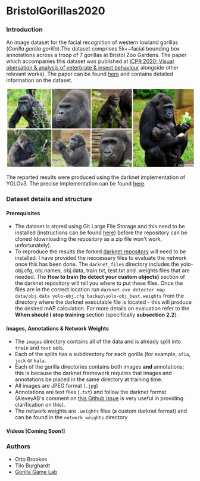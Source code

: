 # BristolGorillas2020

### Introduction

An image dataset for the facial recognition of western lowland gorillas (*Gorilla gorilla gorilla*).The dataset comprises 5k+~facial bounding box annotations across a troop of 7 gorillas at Bristol Zoo Gardens. The paper which accompanies this dataset was published at [ICPR 2020: Visual obersation & analysis of veterbrate & insect behaviour](https://homepages.inf.ed.ac.uk/rbf/vaib20.html) alongside other relevant works). The paper can be found [here](https://arxiv.org/pdf/2012.04689.pdf) and contains detailed information on the dataset.

![Image](readme_figures/full_troop.png)

The reported results were produced using the darknet implementation of YOLOv3. The precise implementation can be found [here](https://github.com/obrookes/darknet). 

### Dataset details and structure

#### Prerequisites

- The dataset is stored using Git Large File Storage and this need to be installed (instructions can be found [here](https://git-lfs.github.com)) before the repository can be cloned (downloading the repository as a zip file won't work, unfortunately).
- To reproduce the results the forked [darknet repository](https://github.com/obrookes/darknet) will need to be installed. I have provided the neccessary files to evaluate the network once this has been done. The `darknet_files` directory includes the yolo-obj.cfg, obj.names, obj.data, train.txt, test.txt and .weights files that are needed. The **How to train (to detect your custom objects)** section of the darknet repository will tell you where to put these files. Once the files are in the correct location run `darknet.exe detector map data/obj.data yolo-obj.cfg backup\yolo-obj_best.weights` from the directory where the darknet executable file is located - this will produce the desired mAP calculation. For more details on evaluation refer to the **When should I stop training** section (specifically **subsection 2.2**).             

#### Images, Annotations & Network Weights
- The `images` directory contains all of the data and is already split into `train` and `test` sets.
- Each of the splits has a subdirectory for each gorilla (for example, `afia`, `jock` or `kala`.
- Each of the gorilla directories contains both images **and** annotations; this is because the darknet framework requires that images and annotations be placed in the same directory at training time.
- All images are JPEG format (`.jpg`)
- Annotations are text files (`.txt`) and follow the darknet format (AlexeyAB's comment on [this Github issue](https://github.com/AlexeyAB/Yolo_mark/issues/60) is very useful in providing clarification on this).
- The network weights are `.weights` files (a custom darknet format) and can be found in the `network_weights` directory

#### Videos [Coming Soon!]

### Authors
- Otto Brookes
- Tilo Burghardt 
- [Gorilla Game Lab](https://gorillagamelab.com)
